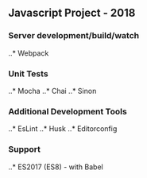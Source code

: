 ## Javascript Project - 2018

### Server development/build/watch
..* Webpack

### Unit Tests
..* Mocha
..* Chai
..* Sinon

### Additional Development Tools
..* EsLint
..* Husk
..* Editorconfig

### Support
..* ES2017 (ES8) - with Babel
